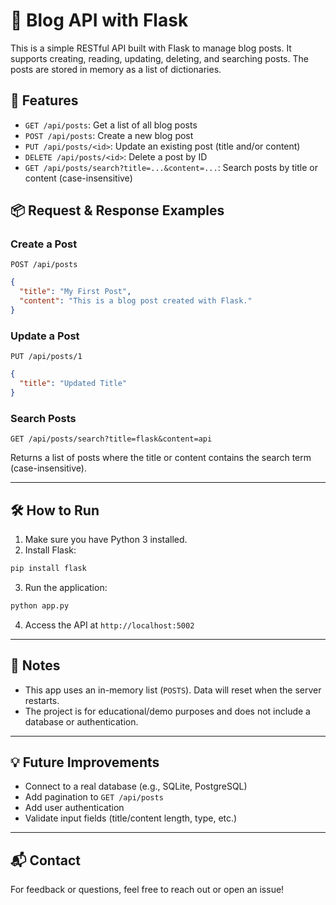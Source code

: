 # 📝 Blog API with Flask

This is a simple RESTful API built with Flask to manage blog posts. It supports creating, reading, updating, deleting, and searching posts. The posts are stored in memory as a list of dictionaries.

## 🚀 Features

- `GET /api/posts`: Get a list of all blog posts
- `POST /api/posts`: Create a new blog post
- `PUT /api/posts/<id>`: Update an existing post (title and/or content)
- `DELETE /api/posts/<id>`: Delete a post by ID
- `GET /api/posts/search?title=...&content=...`: Search posts by title or content (case-insensitive)

## 📦 Request & Response Examples

### Create a Post

`POST /api/posts`

```json
{
  "title": "My First Post",
  "content": "This is a blog post created with Flask."
}
```

### Update a Post

`PUT /api/posts/1`

```json
{
  "title": "Updated Title"
}
```

### Search Posts

`GET /api/posts/search?title=flask&content=api`

Returns a list of posts where the title or content contains the search term (case-insensitive).

---

## 🛠️ How to Run

1. Make sure you have Python 3 installed.
2. Install Flask:

```bash
pip install flask
```

3. Run the application:

```bash
python app.py
```

4. Access the API at `http://localhost:5002`

---

## 📄 Notes

- This app uses an in-memory list (`POSTS`). Data will reset when the server restarts.
- The project is for educational/demo purposes and does not include a database or authentication.

---

## 💡 Future Improvements

- Connect to a real database (e.g., SQLite, PostgreSQL)
- Add pagination to `GET /api/posts`
- Add user authentication
- Validate input fields (title/content length, type, etc.)

---

## 📬 Contact

For feedback or questions, feel free to reach out or open an issue!
